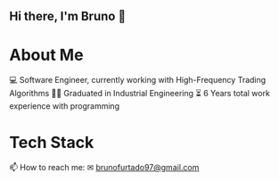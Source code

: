 ## Hi there,  I'm Bruno 👋
# About Me
💻 Software Engineer, currently working with High-Frequency Trading Algorithms
👨‍🎓 Graduated in Industrial Engineering
⏳ 6 Years total work experience with programming

# Tech Stack


📫 How to reach me: ✉ brunofurtado97@gmail.com



<!--
**brnfurtado/brnfurtado** is a ✨ _special_ ✨ repository because its `README.md` (this file) appears on your GitHub profile.

Here are some ideas to get you started:

- 🔭 I’m currently working on ...
- 🌱 I’m currently learning ...
- 👯 I’m looking to collaborate on ...
- 🤔 I’m looking for help with ...
- 💬 Ask me about ...
- 📫 How to reach me: ...
- 😄 Pronouns: ...
- ⚡ Fun fact: ...
-->
